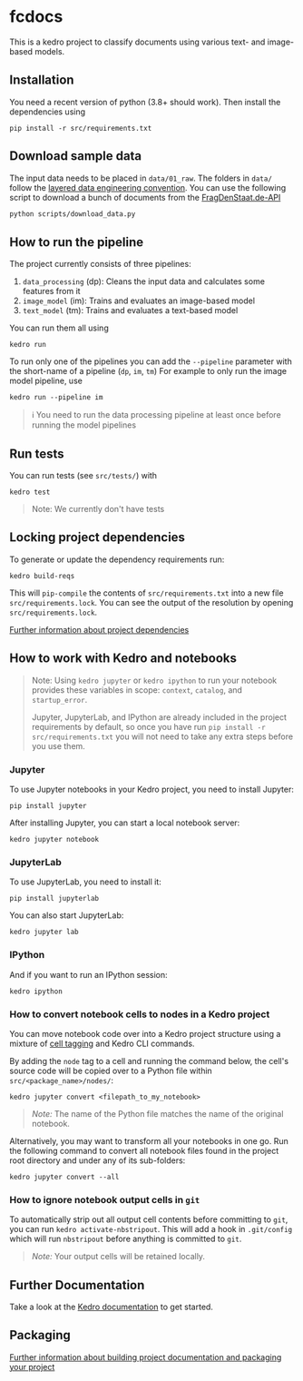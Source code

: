 # fcdocs

This is a kedro project to classify documents using various text- and
image-based models.

## Installation

You need a recent version of python (3.8+ should work).
Then install the dependencies using

```
pip install -r src/requirements.txt
```

## Download sample data

The input data needs to be placed in `data/01_raw`.
The folders in `data/` follow the [layered data engineering convention](https://kedro.readthedocs.io/en/stable/faq/faq.html#what-is-data-engineering-convention).
You can use the following script to download a bunch of documents from the
[FragDenStaat.de-API](https://fragdenstaat.de/api/) 

```bash
python scripts/download_data.py
```

## How to run the pipeline

The project currently consists of three pipelines:

1. `data_processing` (dp): Cleans the input data and calculates some features from it
2. `image_model` (im): Trains and evaluates an image-based model
3. `text_model` (tm): Trains and evaluates a text-based model

You can run them all using

```
kedro run
```

To run only one of the pipelines you can add the `--pipeline` parameter with the
short-name of a pipeline (`dp`, `im`, `tm`)
For example to only run the image model pipeline, use

```
kedro run --pipeline im
```

> ℹ️ You need to run the data processing pipeline at least once before running
> the model pipelines

## Run tests

You can run tests (see `src/tests/`) with

```
kedro test
```

> Note: We currently don't have tests

## Locking project dependencies

To generate or update the dependency requirements run:

```
kedro build-reqs
```

This will `pip-compile` the contents of `src/requirements.txt` into a new file
`src/requirements.lock`. You can see the output of the resolution by opening
`src/requirements.lock`.

[Further information about project dependencies](https://kedro.readthedocs.io/en/stable/kedro_project_setup/dependencies.html#project-specific-dependencies)


## How to work with Kedro and notebooks

> Note: Using `kedro jupyter` or `kedro ipython` to run your notebook provides these variables in scope: `context`, `catalog`, and `startup_error`.
>
> Jupyter, JupyterLab, and IPython are already included in the project requirements by default, so once you have run `pip install -r src/requirements.txt` you will not need to take any extra steps before you use them.

### Jupyter
To use Jupyter notebooks in your Kedro project, you need to install Jupyter:

```
pip install jupyter
```

After installing Jupyter, you can start a local notebook server:

```
kedro jupyter notebook
```

### JupyterLab
To use JupyterLab, you need to install it:

```
pip install jupyterlab
```

You can also start JupyterLab:

```
kedro jupyter lab
```

### IPython
And if you want to run an IPython session:

```
kedro ipython
```

### How to convert notebook cells to nodes in a Kedro project
You can move notebook code over into a Kedro project structure using a mixture of [cell tagging](https://jupyter-notebook.readthedocs.io/en/stable/changelog.html#release-5-0-0) and Kedro CLI commands.

By adding the `node` tag to a cell and running the command below, the cell's source code will be copied over to a Python file within `src/<package_name>/nodes/`:

```
kedro jupyter convert <filepath_to_my_notebook>
```
> *Note:* The name of the Python file matches the name of the original notebook.

Alternatively, you may want to transform all your notebooks in one go. Run the following command to convert all notebook files found in the project root directory and under any of its sub-folders:

```
kedro jupyter convert --all
```

### How to ignore notebook output cells in `git`
To automatically strip out all output cell contents before committing to `git`, you can run `kedro activate-nbstripout`. This will add a hook in `.git/config` which will run `nbstripout` before anything is committed to `git`.

> *Note:* Your output cells will be retained locally.


## Further Documentation

Take a look at the [Kedro documentation](https://kedro.readthedocs.io) to get started.

## Packaging

[Further information about building project documentation and packaging your project](https://kedro.readthedocs.io/en/stable/tutorial/package_a_project.html)
